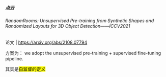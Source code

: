 ##### 点云

###### RandomRooms: Unsupervised Pre-training from Synthetic Shapes and Randomized Layouts for 3D Object Detection——ICCV2021

论文 | https://arxiv.org/abs/2108.07794

方案为： we adopt the unsupervised pre-training + supervised fine-tuning pipeline.

其实是<mark>自监督的定义</mark>
